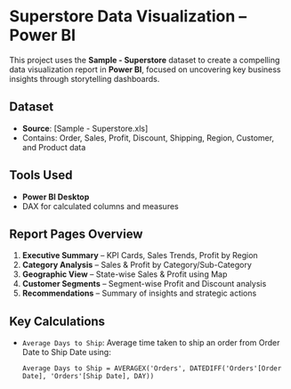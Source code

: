 # Superstore Data Visualization – Power BI 

This project uses the **Sample - Superstore** dataset to create a compelling data visualization report in **Power BI**, focused on uncovering key business insights through storytelling dashboards.

##  Dataset
- **Source**: [Sample - Superstore.xls]
- Contains: Order, Sales, Profit, Discount, Shipping, Region, Customer, and Product data

##  Tools Used
- **Power BI Desktop**
- DAX for calculated columns and measures

##  Report Pages Overview

1. **Executive Summary** – KPI Cards, Sales Trends, Profit by Region
2. **Category Analysis** – Sales & Profit by Category/Sub-Category
3. **Geographic View** – State-wise Sales & Profit using Map
4. **Customer Segments** – Segment-wise Profit and Discount analysis
5. **Recommendations** – Summary of insights and strategic actions

##  Key Calculations
- `Average Days to Ship`: Average time taken to ship an order from Order Date to Ship Date using:
  ```dax
  Average Days to Ship = AVERAGEX('Orders', DATEDIFF('Orders'[Order Date], 'Orders'[Ship Date], DAY))
  

